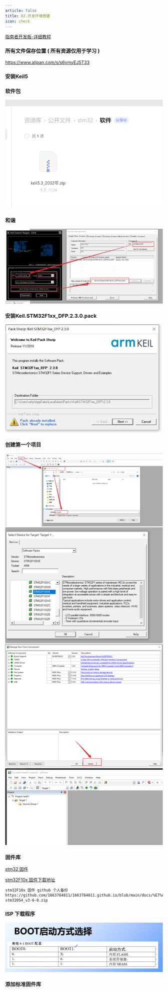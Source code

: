 ```yaml
---
article: false
title: 02.开发环境搭建
icon: check
---
```


[指南者开发板-详细教程](https://doc.embedfire.com/mcu/stm32/f103zhinanzhe/std/zh/latest/book/KEIL5.html)
### 所有文件保存位置 ( 所有资源仅用于学习 )
https://www.alipan.com/s/s6vmyEJ5T33


### 安装Keil5
### 软件包
![img_3.png](img%2Fimg_3.png)
### 和谐
![img_2.png](img%2Fimg_2.png)
### 安装Keil.STM32F1xx_DFP.2.3.0.pack
![img_5.png](img%2Fimg_5.png)
### 创建第一个项目
![img_4.png](img%2Fimg_4.png)
![img_27.png](img/img_27.png)
![img_7.png](img%2Fimg_7.png)
![img_8.png](img%2Fimg_8.png)
### 固件库


[stm32   固件](https://www.st.com/en/embedded-software/stm32-standard-peripheral-libraries.html)


[stm32F10x 固件下载地址](https://www.st.com/zh/embedded-software/stsw-stm32054.html)
```text
stm32F10x 固件 github 个人备份
https://github.com/1663784811/1663784811.github.io/blob/main/docs/%E7%A1%AC%E4%BB%B6/STM32/en.stsw-stm32054_v3-6-0.zip
```


### ISP 下载程序
![img_25.png](img%2Fimg_25.png)


### 添加标准固件库








